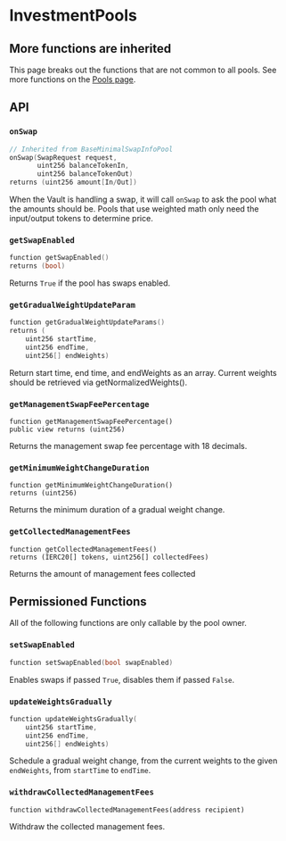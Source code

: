 # InvestmentPools

## More functions are inherited

This page breaks out the functions that are not common to all pools. See more functions on the [Pools page](./).

## API

### `onSwap`

```cpp
// Inherited from BaseMinimalSwapInfoPool
onSwap(SwapRequest request,
       uint256 balanceTokenIn,
       uint256 balanceTokenOut) 
returns (uint256 amount[In/Out])
```

When the Vault is handling a swap, it will call `onSwap` to ask the pool what the amounts should be. Pools that use weighted math only need the input/output tokens to determine price.

### `getSwapEnabled`

```cpp
function getSwapEnabled()
returns (bool)
```

Returns `True` if the pool has swaps enabled.

### `getGradualWeightUpdateParam`

```cpp
function getGradualWeightUpdateParams()
returns (
    uint256 startTime, 
    uint256 endTime, 
    uint256[] endWeights)
```

Return start time, end time, and endWeights as an array. Current weights should be retrieved via getNormalizedWeights().

### `getManagementSwapFeePercentage`

```
function getManagementSwapFeePercentage() 
public view returns (uint256)
```

Returns the management swap fee percentage with 18 decimals.

### `getMinimumWeightChangeDuration`

```
function getMinimumWeightChangeDuration() 
returns (uint256)
```

&#x20;Returns the minimum duration of a gradual weight change.

### `getCollectedManagementFees`

```
function getCollectedManagementFees()
returns (IERC20[] tokens, uint256[] collectedFees)
```

Returns the amount of management fees collected

## Permissioned Functions

All of the following functions are only callable by the pool owner.

### `setSwapEnabled`

```cpp
function setSwapEnabled(bool swapEnabled)
```

Enables swaps if passed `True`, disables them if passed `False`.

### `updateWeightsGradually`

```cpp
function updateWeightsGradually(
    uint256 startTime, 
    uint256 endTime,
    uint256[] endWeights)
```

Schedule a gradual weight change, from the current weights to the given `endWeights`, from `startTime` to `endTime`.

### `withdrawCollectedManagementFees`

```
function withdrawCollectedManagementFees(address recipient)
```

Withdraw the collected management fees.


